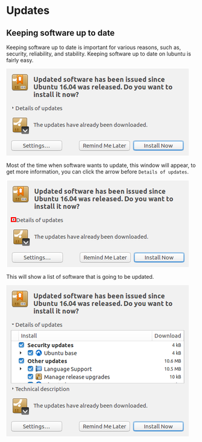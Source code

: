 # Updates

## Keeping software up to date

Keeping software up to date is important for various reasons, such as, security,
reliability, and stability. Keeping software up to date on lubuntu is fairly 
easy.

![us](../../images/sysmnt/update-software.png)

Most of the time when software wants to update, this window will appear, to get
more information, you can click the arrow before ``Details of updates``.

![update-software-arrow-pointed-out](../../images/sysmnt/update-software-point.png)

This will show a list of software that is going to be updated.

![list](../../images/sysmnt/update-software-list.png)
